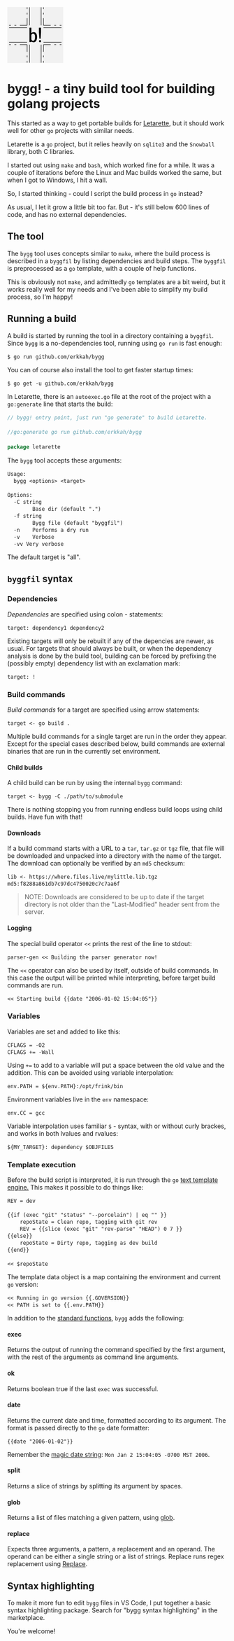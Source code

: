 ![bygg! logo](icon.png)

# bygg! - a tiny build tool for building golang projects

This started as a way to get portable builds for [Letarette](https://letarette.io), but it should work well for other `go` projects with similar needs.

Letarette is a `go` project, but it relies heavily on `sqlite3` and the `Snowball` library, both C libraries.

I started out using `make` and `bash`, which worked fine for a while.
It was a couple of iterations before the Linux and Mac builds worked the same, but when I got to Windows, I hit a wall.

So, I started thinking - could I script the build process in `go` instead?

As usual, I let it grow a little bit too far. But - it's still below 600 lines of code, and has no external dependencies.

## The tool

The `bygg` tool uses concepts similar to `make`, where the build process is described in a `byggfil` by listing dependencies and build steps. The `byggfil` is preprocessed as a `go` template, with a couple of help functions.

This is obviously not `make`, and admittedly `go` templates are a bit weird, but it works really well for my needs and I've been able to simplify my build process, so I'm happy!

## Running a build

A build is started by running the tool in a directory containing a `byggfil`.
Since `bygg` is a no-dependencies tool, running using `go run` is fast enough:

```
$ go run github.com/erkkah/bygg
```

You can of course also install the tool to get faster startup times:

```
$ go get -u github.com/erkkah/bygg
```

In Letarette, there is an `autoexec.go` file at the root of the project with a `go:generate` line that starts the build:

```go
// bygg! entry point, just run "go generate" to build Letarette.

//go:generate go run github.com/erkkah/bygg

package letarette
```

The `bygg` tool accepts these arguments:

```
Usage:
  bygg <options> <target>

Options:
  -C string
    	Base dir (default ".")
  -f string
    	Bygg file (default "byggfil")
  -n	Performs a dry run
  -v	Verbose
  -vv Very verbose
```

The default target is "all".

## `byggfil` syntax

### Dependencies

*Dependencies* are specified using colon - statements:

```
target: dependency1 dependency2
```

Existing targets will only be rebuilt if any of the depencies are newer, as usual.
For targets that should always be built, or when the dependency analysis is done by the build tool, building can be forced by prefixing the (possibly empty) dependency list with an exclamation mark:

```
target: !
```

### Build commands

*Build commands* for a target are specified using arrow statements:

```
target <- go build .
```

Multiple build commands for a single target are run in the order they appear.
Except for the special cases described below, build commands are external binaries that are run in the currently set environment.

#### Child builds

A child build can be run by using the internal `bygg` command:

```
target <- bygg -C ./path/to/submodule
```

There is nothing stopping you from running endless build loops using child builds. Have fun with that!

#### Downloads

If a build command starts with a URL to a `tar`, `tar.gz` or `tgz` file, that file will be downloaded and unpacked into a directory with the name of the target. The download can optionally be verified by an `md5` checksum:

```
lib <- https://where.files.live/mylittle.lib.tgz md5:f8288a861db7c97dc4750020c7c7aa6f
```

> NOTE: Downloads are considered to be up to date if the target directory is not older than the "Last-Modified" header sent from the server.

#### Logging

The special build operator `<<` prints the rest of the line to stdout:

```
parser-gen << Building the parser generator now!
```

The `<<` operator can also be used by itself, outside of build commands. In this case the output will be printed while interpreting, before target build commands are run.

```
<< Starting build {{date "2006-01-02 15:04:05"}}
```

### Variables

Variables are set and added to like this:

```
CFLAGS = -O2
CFLAGS += -Wall
```

Using `+=` to add to a variable will put a space between the old value and the addition.
This can be avoided using variable interpolation:

```
env.PATH = ${env.PATH}:/opt/frink/bin
```

Environment variables live in the `env` namespace:

```
env.CC = gcc
```

Variable interpolation uses familiar `$` - syntax, with or without curly brackes, and works in both lvalues and rvalues:

```
${MY_TARGET}: dependency $OBJFILES
```

### Template execution

Before the build script is interpreted, it is run through the `go` [text template engine.](https://golang.org/pkg/text/template/)
This makes it possible to do things like:

```
REV = dev

{{if (exec "git" "status" "--porcelain") | eq "" }}
    repoState = Clean repo, tagging with git rev
    REV = {{slice (exec "git" "rev-parse" "HEAD") 0 7 }}
{{else}}
    repoState = Dirty repo, tagging as dev build
{{end}}

<< $repoState
```

The template data object is a map containing the environment and current `go` version:

```
<< Running in go version {{.GOVERSION}}
<< PATH is set to {{.env.PATH}}
```

In addition to the [standard functions](https://golang.org/pkg/text/template/#hdr-Functions), `bygg` adds the following:

#### exec
Returns the output of running the command specified by the first argument, with the rest of the arguments as command line arguments.

#### ok
Returns boolean true if the last `exec` was successful.

#### date
Returns the current date and time, formatted according to its argument.
The format is passed directly to the `go` date formatter:

```
{{date "2006-01-02"}}
```

Remember the [magic date string](https://golang.org/pkg/time/#Time.Format): `Mon Jan 2 15:04:05 -0700 MST 2006`.

#### split
Returns a slice of strings by splitting its argument by spaces.

#### glob
Returns a list of files matching a given pattern, using [glob](https://golang.org/pkg/path/filepath/#Glob).

#### replace
Expects three arguments, a pattern, a replacement and an operand. The operand can be either a single string or a list of strings.
Replace runs regex replacement using [Replace](https://golang.org/pkg/regexp/#Regexp.ReplaceAllString).

## Syntax highlighting

To make it more fun to edit `bygg` files in VS Code, I put together a basic syntax highlighting package. Search for "bygg syntax highlighting" in the marketplace.

You're welcome!

